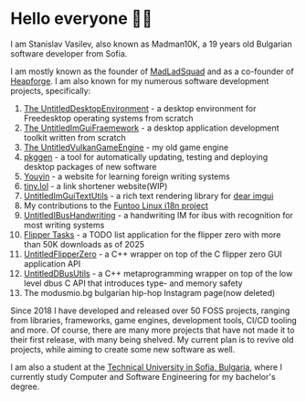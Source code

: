 # Hello everyone 👋🏻
I am Stanislav Vasilev, also known as Madman10K, a 19 years old Bulgarian software developer from Sofia.

I am mostly known as the founder of [MadLadSquad](https://madladsquad.com) and as a co-founder of [Heapforge](https://heapforge.com). I am also known for my numerous 
software development projects, specifically:

1. [The UntitledDesktopEnvironment](https://madladsquad.com/desktop) - a desktop environment for Freedesktop operating systems from scratch
1. [The UntitledImGuiFraemework](https://github.com/MadLadSquad/UntitledImGuiFramework) - a desktop application development toolkit written from scratch
1. [The UntitledVulkanGameEngine](https://github.com/MadLadSquad/UntitledVulkanGameEngineOld) - my old game engine
1. [pkggen](https://pkggen.madladsquad.com) - a tool for automatically updating, testing and deploying desktop packages of new software
1. [Youyin](https://youyin.madladsquad.com) - a website for learning foreign writing systems
1. [tiny.lol](https://tiny.lol) - a link shortener website(WIP)
1. [UntitledImGuiTextUtils](https://github.com/MadLadSquad/UntitledImGuiTextUtils) - a rich text rendering library for [dear imgui](https://github.com/ocornut/imgui)
1. My contributions to the [Funtoo Linux i18n project](https://www.funtoo.org/Funtoo:Multilingual)
1. [UntitledIBusHandwriting](https://github.com/MadLadSquad/UntitledIBusHandwriting) - a handwriting IM for ibus with recognition for most writing systems
1. [Flipper Tasks](https://github.com/MadLadSquad/FlipperTasks) - a TODO list application for the flipper zero with more than 50K downloads as of 2025
1. [UntitledFlipperZero](https://github.com/MadLadSquad/UntitledFlipperZero) - a C++ wrapper on top of the C flipper zero GUI application API
1. [UntitledDBusUtils](https://github.com/MadLadSquad/UntitledDBusUtils) - a C++ metaprogramming wrapper on top of the low level dbus C API that introduces type- and memory safety
1. The modusmio.bg bulgarian hip-hop Instagram page(now deleted)

Since 2018 I have developed and released over 50 FOSS projects, ranging from libraries, frameworks, game engines, development tools, CI/CD tooling and more. Of course, there are many more
projects that have not made it to their first release, with many being shelved. My current plan is to revive old projects, while aiming to create some new software as well.

I am also a student at the [Technical University in Sofia, Bulgaria](https://tu-sofia.bg), where I currently study Computer and Software Engineering for my bachelor's degree.

